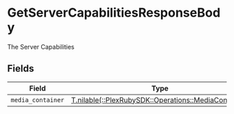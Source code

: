 # GetServerCapabilitiesResponseBody

The Server Capabilities


## Fields

| Field                                                                                             | Type                                                                                              | Required                                                                                          | Description                                                                                       |
| ------------------------------------------------------------------------------------------------- | ------------------------------------------------------------------------------------------------- | ------------------------------------------------------------------------------------------------- | ------------------------------------------------------------------------------------------------- |
| `media_container`                                                                                 | [T.nilable(::PlexRubySDK::Operations::MediaContainer)](../../models/operations/mediacontainer.md) | :heavy_minus_sign:                                                                                | N/A                                                                                               |